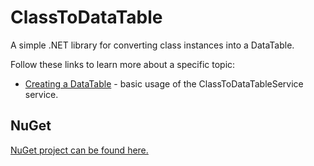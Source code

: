# ClassToDataTable

A simple .NET library for converting class instances into a DataTable.

Follow these links to learn more about a specific topic:
- [Creating a DataTable](./docs/ClassToDataTable/ClassToDataTable-Main.md) - basic usage of the ClassToDataTableService service.

## NuGet
[NuGet project can be found here.](https://www.nuget.org/packages/ClassToDataTable/)
